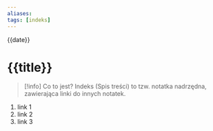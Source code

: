 ```yaml
---
aliases: 
tags: [indeks]
---
```


{{date}}

# {{title}}

> [!info] Co to jest?
> Indeks (Spis treści) to tzw. notatka nadrzędna, zawierająca linki do innych notatek.

1. link 1
2. link 2
3. link 3

